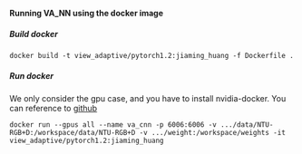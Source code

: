 **Running VA_NN using the docker image**

##### Build docker

`docker build -t view_adaptive/pytorch1.2:jiaming_huang -f Dockerfile .`

##### Run docker

We only consider the gpu case, and you have to install nvidia-docker. You can reference to [github](https://github.com/NVIDIA/nvidia-docker)

`docker run --gpus all --name va_cnn -p 6006:6006 -v .../data/NTU-RGB+D:/workspace/data/NTU-RGB+D -v .../weight:/workspace/weights -it view_adaptive/pytorch1.2:jiaming_huang`
